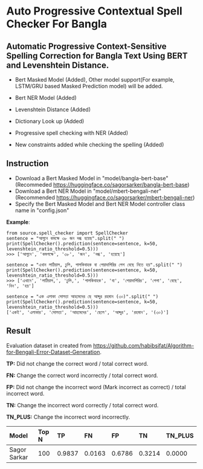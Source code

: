 # Auto Progressive Contextual Spell Checker For Bangla

## Automatic Progressive Context-Sensitive Spelling Correction for Bangla Text Using BERT and Levenshtein Distance.

- Bert Masked Model (Added), Other model support(For example, LSTM/GRU based Masked Prediction model) will be added. 

- Bert NER Model (Added)
- Levenshtein Distance (Added)
- Dictionary Look up (Added)
- Progressive spell checking with NER (Added)
- New constraints added while checking the spelling (Added)

## Instruction
- Download a Bert Masked Model in "model/bangla-bert-base" (Recommeded https://huggingface.co/sagorsarker/bangla-bert-base)
- Download a Bert NER Model in "model/mbert-bengali-ner" (Recommended https://huggingface.co/sagorsarker/mbert-bengali-ner)
- Specify the Bert Masked Model and Bert NER Model controller class name in "config.json" 

**Example**:

```
from source.spell_checker import SpellChecker
sentence = "আগুনে কমক্ষে ৩৮ জন দগ্ধ হয়েছ".split(" ")
print(SpellChecker().prediction(sentence=sentence, k=50, levenshtein_ratio_threshold=0.5)))
>>> ['আগুনে', 'কমপক্ষে', '৩৮', 'জন', 'দগ্ধ', 'হয়েছে']

sentence = "এখান লাঠিয়াল, ঢুলি, পালকিবাহক বা পেয়াদাগিরির পেশ বেছে নিতে হয়".split(" ")
print(SpellChecker().prediction(sentence=sentence, k=50, levenshtein_ratio_threshold=0.5)))
>>> ['এখানে', 'লাঠিয়াল,', 'ঢুলি,', 'পালকিবাহক', 'বা', 'পেয়াদাগিরির', 'পেশা', 'বেছে', 'নিন', 'হয়']

sentence = "এক এলাকা সোলতা আহমেদের ছে আব্দুর রহমান (৩০)".split(" ")
print(SpellChecker().prediction(sentence=sentence, k=50, levenshtein_ratio_threshold=0.5)))
['একই', 'এলাকার', 'সোলতা', 'আহমেদের', 'ছেলে', 'আব্দুর', 'রহমান', '(৩০)']

```

## Result

Evaluation dataset in created from https://github.com/habibsifat/Algorithm-for-Bengali-Error-Dataset-Generation. 

**TP:** Did not change the correct word / total correct word.

**FN:** Change the correct word incorrectly / total correct word.

**FP:** Did not change the incorrect word (Mark incorrect as correct) / total incorrect word.

**TN:** Change the incorrect word correctly / total correct word.

**TN_PLUS:** Change the incorrect word incorrectly.
            
| Model      | Top N| TP | FN | FP | TN | TN_PLUS |
| :----------- | :----------- | :----------- | :----------- | :----------- | :----------- | :------------ |
| Sagor Sarkar | 100 | 0.9837 | 0.0163| 0.6786 | 0.3214 | 0.0000 |
            
